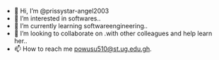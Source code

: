 - 👋 Hi, I’m @prissystar-angel2003
- 👀 I’m interested in softwares..
- 🌱 I’m currently learning softwareengineering..
- 💞️ I’m looking to collaborate on .with other colleagues and help learn her..
- 📫 How to reach me powusu510@st.ug.edu.gh.

<!---
prissystar-angel2003/prissystar-angel2003 is a ✨ special ✨ repository because its `README.md` (this file) appears on your GitHub profile.
You can click the Preview link to take a look at your changes.
--->
